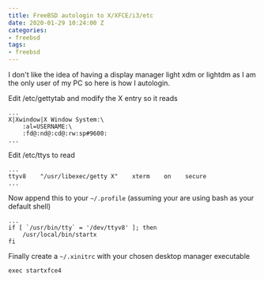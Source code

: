 ```yaml
---
title: FreeBSD autologin to X/XFCE/i3/etc
date: 2020-01-29 10:24:00 Z
categories:
- freebsd
tags:
- freebsd
---
```


I don't like the idea of having a display manager light xdm or lightdm as I am the only user of my PC so here is how I autologin.  

Edit /etc/gettytab and modify the X entry so it reads  
```text
...
X|Xwindow|X Window System:\
    :al=USERNAME:\
    :fd@:nd@:cd@:rw:sp#9600:
...
```
Edit /etc/ttys to read  
```text
...
ttyv8    "/usr/libexec/getty X"    xterm    on    secure
...
```
Now append this to your `~/.profile` (assuming your are using bash as your default shell)  
```shell
...
if [ `/usr/bin/tty` = '/dev/ttyv8' ]; then
    /usr/local/bin/startx
fi
```
Finally create a `~/.xinitrc` with your chosen desktop manager executable
```shell
exec startxfce4
```
